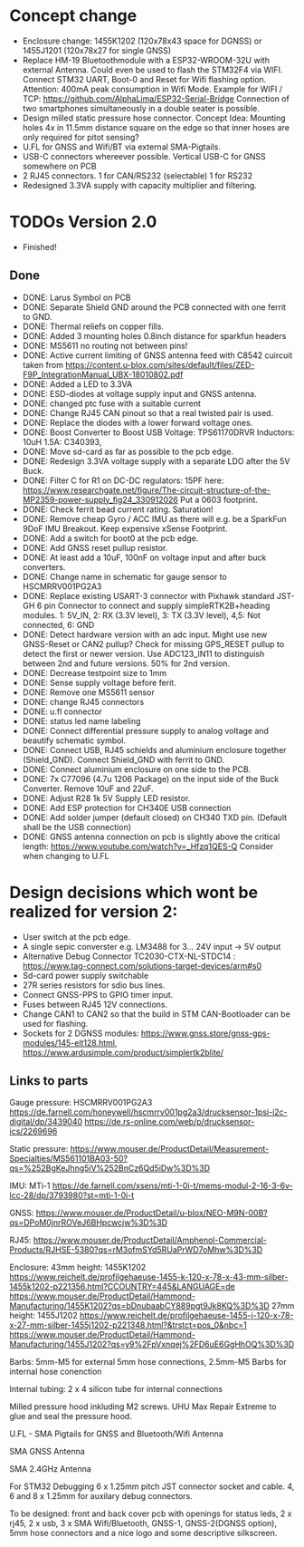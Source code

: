 # Concept change
- Enclosure change: 1455K1202 (120x78x43 space for DGNSS)  or 1455J1201 (120x78x27 for single GNSS)
- Replace HM-19 Bluetoothmodule with a ESP32-WROOM-32U with external Antenna. Could even be used to flash the STM32F4 via WIFI. Connect STM32 UART, Boot-0 and Reset for Wifi flashing option. Attention: 400mA peak consumption in Wifi Mode. Example for WIFI / TCP: https://github.com/AlphaLima/ESP32-Serial-Bridge Connection of two smartphones simultaneously in a double seater is possible. 
- Design milled static pressure hose connector. Concept Idea: Mounting holes 4x in 11.5mm distance square on the edge so that inner hoses are only required for pitot sensing?
- U.FL for GNSS and Wifi/BT via external SMA-Pigtails.
- USB-C connectors whereever possible. Vertical USB-C for GNSS somewhere on PCB
- 2 RJ45 connectors. 1 for CAN/RS232 (selectable) 1 for RS232 
- Redesigned 3.3VA supply with capacity multiplier and filtering.

# TODOs Version 2.0
- Finished!

## Done
- DONE: Larus Symbol on PCB
- DONE: Separate Shield GND around the PCB connected with one ferrit to GND.
- DONE: Thermal reliefs on copper fills. 
- DONE: Added 3 mounting holes 0.8inch distance for sparkfun headers
- DONE: MS5611 no routing not between pins!
- DONE: Active current limiting of GNSS antenna feed with C8542 cuircuit taken from https://content.u-blox.com/sites/default/files/ZED-F9P_IntegrationManual_UBX-18010802.pdf
- DONE: Added a LED to 3.3VA
- DONE: ESD-diodes at voltage supply input and GNSS antenna.
- DONE: changed ptc fuse with a suitable current 
- DONE: Change RJ45 CAN pinout so that a real twisted pair is used.
- DONE: Replace the diodes with a lower forward voltage ones.
- DONE: Boost Converter to Boost USB Voltage: TPS61170DRVR Inductors: 10uH 1.5A: C340393, 
- DONE: Move sd-card as far as possible to the pcb edge.
- DONE: Redesign 3.3VA voltage supply with a separate LDO after the 5V Buck.
- DONE: Filter C for R1 on DC-DC regulators: 15PF here: https://www.researchgate.net/figure/The-circuit-structure-of-the-MP2359-power-supply_fig24_330912026  Put a 0603 footprint. 
- DONE: Check ferrit bead current rating. Saturation!
- DONE: Remove cheap Gyro / ACC IMU as there will e.g. be a SparkFun 9DoF IMU Breakout. Keep expensive xSense Footprint.   
- DONE: Add a switch for boot0 at the pcb edge. 
- DONE: Add GNSS reset pullup resistor. 
- DONE: At least add a 10uF, 100nF on voltage input and after buck converters.
- DONE: Change name in schematic for gauge sensor to HSCMRRV001PG2A3 
- DONE: Replace existing USART-3 connector with Pixhawk standard JST-GH 6 pin Connector to connect and supply simpleRTK2B+heading modules.  1: 5V_IN, 2: RX (3.3V level), 3: TX (3.3V level), 4,5: Not connected, 6: GND
- DONE: Detect hardware version with an adc input. Might use new GNSS-Reset or CAN2 pullup? Check for missing GPS_RESET pullup to detect the first or newer version. Use ADC123_IN11 to distinguish between 2nd and future versions. 50% for 2nd version. 
- DONE: Decrease testpoint size to 1mm
- DONE: Sense supply voltage before ferit.
- DONE: Remove one MS5611 sensor
- DONE: change RJ45 connectors
- DONE: u.fl connector
- DONE: status led name labeling
- DONE: Connect differential pressure supply to analog voltage and beautify schematic symbol. 
- DONE: Connect USB, RJ45 schields and aluminium enclosure together (Shield_GND). Connect Shield_GND with ferrit to GND. 
- DONE: Connect aluminium enclosure on one side to the PCB.
- DONE: 7x C77096 (4.7u 1206 Package) on the input side of the Buck Converter. Remove 10uF and 22uF. 
- DONE: Adjust R28 1k 5V Supply LED resistor.
- DONE: Add ESP protection for CH340E USB connection
- DONE: Add solder jumper (default closed) on CH340 TXD pin.   (Default shall be the USB connection) 
- DONE: GNSS antenna connection on pcb is slightly above the critical length: https://www.youtube.com/watch?v=_Hfzq1QES-Q  Consider when changing to U.FL


# Design decisions which wont be realized for version 2:
- User switch at the pcb edge.
- A single sepic converster e.g. LM3488 for 3... 24V input  -> 5V output
- Alternative Debug Connector TC2030-CTX-NL-STDC14 : https://www.tag-connect.com/solutions-target-devices/arm#s0
- Sd-card power supply switchable
- 27R series resistors for sdio bus lines. 
- Connect GNSS-PPS to GPIO timer input. 
- Fuses between RJ45 12V connections. 
- Change CAN1 to CAN2 so that the build in STM CAN-Bootloader can be used for flashing.
- Sockets for 2 DGNSS modules: https://www.gnss.store/gnss-gps-modules/145-elt128.html,  https://www.ardusimple.com/product/simplertk2blite/


## Links to parts
Gauge pressure: HSCMRRV001PG2A3
https://de.farnell.com/honeywell/hscmrrv001pg2a3/drucksensor-1psi-i2c-digital/dp/3439040
https://de.rs-online.com/web/p/drucksensor-ics/2269696

Static pressure:
https://www.mouser.de/ProductDetail/Measurement-Specialties/MS561101BA03-50?qs=%252BgKeJhng5iV%252BnCz6Qd5iDw%3D%3D

IMU:  MTi-1
https://de.farnell.com/xsens/mti-1-0i-t/mems-modul-2-16-3-6v-lcc-28/dp/3793980?st=mti-1-0i-t

GNSS:
https://www.mouser.de/ProductDetail/u-blox/NEO-M9N-00B?qs=DPoM0jnrROVeJ6BHpcwcjw%3D%3D

RJ45:
https://www.mouser.de/ProductDetail/Amphenol-Commercial-Products/RJHSE-5380?qs=rM3ofmSYd5RUaPrWD7oMhw%3D%3D

Enclosure:
43mm height: 1455K1202 https://www.reichelt.de/profilgehaeuse-1455-k-120-x-78-x-43-mm-silber-1455k1202-p221356.html?CCOUNTRY=445&LANGUAGE=de
https://www.mouser.de/ProductDetail/Hammond-Manufacturing/1455K1202?qs=bDnubaabCY889pgt9Jk8KQ%3D%3D
27mm height: 1455J1202 https://www.reichelt.de/profilgehaeuse-1455-j-120-x-78-x-27-mm-silber-1455j1202-p221348.html?&trstct=pos_0&nbc=1
https://www.mouser.de/ProductDetail/Hammond-Manufacturing/1455J1202?qs=y9%2FpVxnqej%2FD6uE6GgHhOQ%3D%3D

Barbs: 
5mm-M5 for external 5mm hose connections, 2.5mm-M5 Barbs for internal hose conenction

Internal tubing: 2 x 4 silicon tube for internal connections

Milled pressure hood inkluding M2 screws. UHU Max Repair Extreme to glue and seal the pressure hood.

U.FL  - SMA Pigtails  for GNSS and Bluetooth/Wifi Antenna

SMA GNSS Antenna

SMA 2.4GHz Antenna

For STM32 Debugging 6 x 1.25mm pitch JST connector socket and cable. 4, 6 and 8 x 1.25mm for auxilary debug connectors. 

To be designed: front and back cover pcb with openings for status leds, 2 x rj45, 2 x usb, 3 x SMA Wifi/Bluetooth, GNSS-1, GNSS-2(DGNSS option), 5mm hose connectors and a nice logo and some descriptive silkscreen.     


